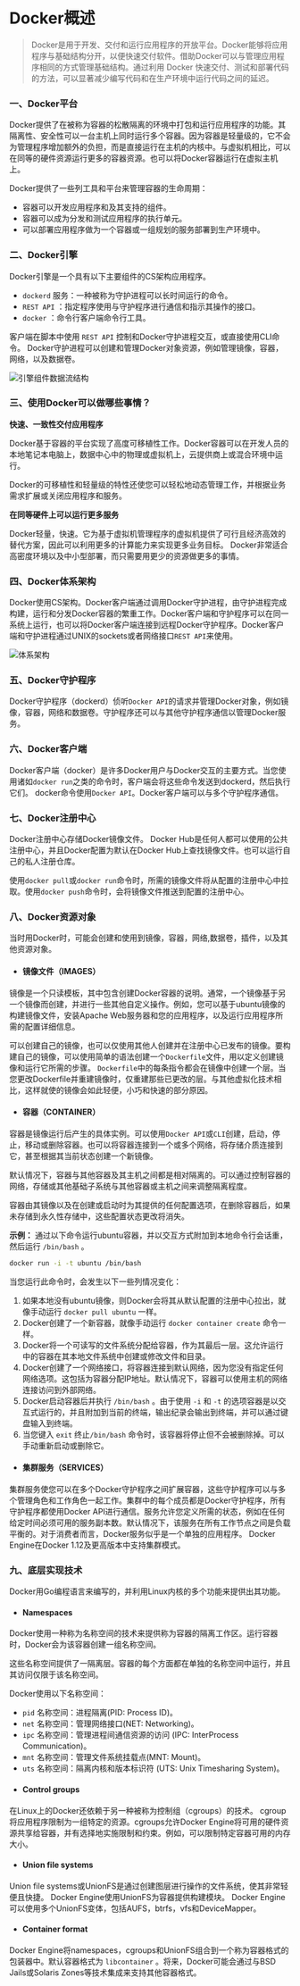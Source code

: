 # Docker概述

> Docker是用于开发、交付和运行应用程序的开放平台。Docker能够将应用程序与基础结构分开，以便快速交付软件。借助Docker可以与管理应用程序相同的方式管理基础结构。通过利用 Docker 快速交付、测试和部署代码的方法，可以显著减少编写代码和在生产环境中运行代码之间的延迟。

### 一、Docker平台

Docker提供了在被称为容器的松散隔离的环境中打包和运行应用程序的功能。其隔离性、安全性可以一台主机上同时运行多个容器。因为容器是轻量级的，它不会为管理程序增加额外的负担，而是直接运行在主机的内核中。与虚拟机相比，可以在同等的硬件资源运行更多的容器资源。也可以将Docker容器运行在虚拟主机上。

Docker提供了一些列工具和平台来管理容器的生命周期：

- 容器可以开发应用程序和及其支持的组件。
- 容器可以成为分发和测试应用程序的执行单元。
- 可以部署应用程序做为一个容器或一组规划的服务部署到生产环境中。

### 二、Docker引擎

Docker引擎是一个具有以下主要组件的CS架构应用程序。

- `dockerd` 服务：一种被称为守护进程可以长时间运行的命令。
- `REST API` ：指定程序使用与守护程序进行通信和指示其操作的接口。
- `docker` ：命令行客户端命令行工具。

客户端在脚本中使用 `REST API` 控制和Docker守护进程交互，或直接使用CLI命令。
Docker守护进程可以创建和管理Docker对象资源，例如管理镜像，容器，网络，以及数据卷。

![引擎组件数据流结构](../../../_media/engine-components-flow.png)

### 三、使用Docker可以做哪些事情？

**快速、一致性交付应用程序**

Docker基于容器的平台实现了高度可移植性工作。Docker容器可以在开发人员的本地笔记本电脑上，数据中心中的物理或虚拟机上，云提供商上或混合环境中运行。

Docker的可移植性和轻量级的特性还使您可以轻松地动态管理工作，并根据业务需求扩展或关闭应用程序和服务。

**在同等硬件上可以运行更多服务**

Docker轻量，快速。它为基于虚拟机管理程序的虚拟机提供了可行且经济高效的替代方案，因此可以利用更多的计算能力来实现更多业务目标。 Docker非常适合高密度环境以及中小型部署，而只需要用更少的资源做更多的事情。

### 四、Docker体系架构

Docker使用CS架构。Docker客户端通过调用Docker守护进程，由守护进程完成构建，运行和分发Docker容器的繁重工作。Docker客户端和守护程序可以在同一系统上运行，也可以将Docker客户端连接到远程Docker守护程序。Docker客户端和守护进程通过UNIX的sockets或者网络接口`REST API`来使用。

![体系架构](../../../_media/architecture.svg)

### 五、Docker守护程序

Docker守护程序（dockerd）侦听`Docker API`的请求并管理Docker对象，例如镜像，容器，网络和数据卷。守护程序还可以与其他守护程序通信以管理Docker服务。

### 六、Docker客户端

Docker客户端（docker）是许多Docker用户与Docker交互的主要方式。当您使用诸如`docker run`之类的命令时，客户端会将这些命令发送到dockerd，然后执行它们。 docker命令使用`Docker API`。Docker客户端可以与多个守护程序通信。

### 七、Docker注册中心

Docker注册中心存储Docker镜像文件。 Docker Hub是任何人都可以使用的公共注册中心，并且Docker配置为默认在Docker Hub上查找镜像文件。也可以运行自己的私人注册仓库。

使用`docker pull`或`docker run`命令时，所需的镜像文件将从配置的注册中心中拉取。使用`docker push`命令时，会将镜像文件推送到配置的注册中心。

### 八、Docker资源对象

当时用Docker时，可能会创建和使用到镜像，容器，网络,数据卷，插件，以及其他资源对象。

- #### 镜像文件（IMAGES）

镜像是一个只读模板，其中包含创建Docker容器的说明。通常，一个镜像基于另一个镜像而创建，并进行一些其他自定义操作。例如，您可以基于ubuntu镜像的构建镜像文件，安装Apache Web服务器和您的应用程序，以及运行应用程序所需的配置详细信息。

可以创建自己的镜像，也可以仅使用其他人创建并在注册中心已发布的镜像。要构建自己的镜像，可以使用简单的语法创建一个`Dockerfile`文件，用以定义创建镜像和运行它所需的步骤。 `Dockerfile`中的每条指令都会在镜像中创建一个层。当您更改Dockerfile并重建镜像时，仅重建那些已更改的层。与其他虚拟化技术相比，这样就使的镜像会如此轻便，小巧和快速的部分原因。

- #### 容器（CONTAINER）

容器是镜像运行后产生的具体实例。可以使用`Docker API`或`CLI`创建，启动，停止，移动或删除容器。也可以将容器连接到一个或多个网络，将存储介质连接到它，甚至根据其当前状态创建一个新镜像。

默认情况下，容器与其他容器及其主机之间都是相对隔离的。可以通过控制容器的网络，存储或其他基础子系统与其他容器或主机之间来调整隔离程度。

容器由其镜像以及在创建或启动时为其提供的任何配置选项，在删除容器后，如果未存储到永久性存储中，这些配置状态更改将消失。

**示例：**
通过以下命令运行ubuntu容器，并以交互方式附加到本地命令行会话重，然后运行 `/bin/bash` 。
```bash
docker run -i -t ubuntu /bin/bash
```

当您运行此命令时，会发生以下一些列情况变化：

1. 如果本地没有ubuntu镜像，则Docker会将其从默认配置的注册中心拉出，就像手动运行 `docker pull ubuntu` 一样。
2. Docker创建了一个新容器，就像手动运行 `docker container create` 命令一样。
3. Docker将一个可读写的文件系统分配给容器，作为其最后一层。这允许运行中的容器在其本地文件系统中创建或修改文件和目录。
4. Docker创建了一个网络接口，将容器连接到默认网络，因为您没有指定任何网络选项。这包括为容器分配IP地址。默认情况下，容器可以使用主机的网络连接访问到外部网络。
5. Docker启动容器后并执行 `/bin/bash` 。由于使用 `-i` 和 `-t` 的选项容器是以交互式运行的，并且附加到当前的终端，输出纪录会输出到终端，并可以通过键盘输入到终端。
6. 当您键入 `exit` 终止`/bin/bash` 命令时，该容器将停止但不会被删除掉。可以手动重新启动或删除它。

- #### 集群服务（SERVICES）

集群服务使您可以在多个Docker守护程序之间扩展容器，这些守护程序可以与多个管理角色和工作角色一起工作。集群中的每个成员都是Docker守护程序，所有守护程序都使用Docker API进行通信。服务允许您定义所需的状态，例如在任何给定时间必须可用的服务副本数。默认情况下，该服务在所有工作节点之间是负载平衡的。对于消费者而言，Docker服务似乎是一个单独的应用程序。 Docker Engine在Docker 1.12及更高版本中支持集群模式。


### 九、底层实现技术

Docker用Go编程语言来编写的，并利用Linux内核的多个功能来提供出其功能。

- #### Namespaces

Docker使用一种称为名称空间的技术来提供称为容器的隔离工作区。运行容器时，Docker会为该容器创建一组名称空间。

这些名称空间提供了一隔离层。容器的每个方面都在单独的名称空间中运行，并且其访问仅限于该名称空间。

Docker使用以下名称空间：

* `pid` 名称空间：进程隔离(PID: Process ID)。
* `net` 名称空间：管理网络接口(NET: Networking)。
* `ipc` 名称空间：管理进程间通信资源的访问 (IPC: InterProcess Communication)。
* `mnt` 名称空间：管理文件系统挂载点(MNT: Mount)。
* `uts` 名称空间：隔离内核和版本标识符 (UTS: Unix Timesharing System)。


- #### Control groups

在Linux上的Docker还依赖于另一种被称为控制组（cgroups）的技术。 cgroup将应用程序限制为一组特定的资源。cgroups允许Docker Engine将可用的硬件资源共享给容器，并有选择地实施限制和约束。例如，可以限制特定容器可用的内存大小。

- #### Union file systems

Union file systems或UnionFS是通过创建图层进行操作的文件系统，使其非常轻便且快捷。 Docker Engine使用UnionFS为容器提供构建模块。 Docker Engine可以使用多个UnionFS变体，包括AUFS，btrfs，vfs和DeviceMapper。

- #### Container format

Docker Engine将namespaces，cgroups和UnionFS组合到一个称为容器格式的包装器中。默认容器格式为 `libcontainer` 。将来，Docker可能会通过与BSD Jails或Solaris Zones等技术集成来支持其他容器格式。

